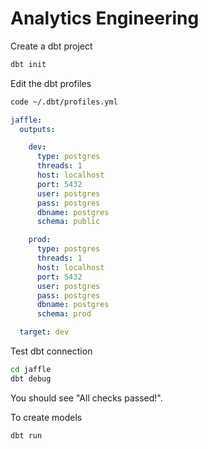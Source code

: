 # Analytics Engineering

Create a dbt project

```sh
dbt init
```

Edit the dbt profiles

```sh
code ~/.dbt/profiles.yml
```

```yml
jaffle:
  outputs:

    dev:
      type: postgres
      threads: 1
      host: localhost
      port: 5432
      user: postgres
      pass: postgres
      dbname: postgres
      schema: public

    prod:
      type: postgres
      threads: 1
      host: localhost
      port: 5432
      user: postgres
      pass: postgres
      dbname: postgres
      schema: prod

  target: dev
```

Test dbt connection

```sh
cd jaffle
dbt debug
```

You should see "All checks passed!".

To create models

```sh
dbt run
